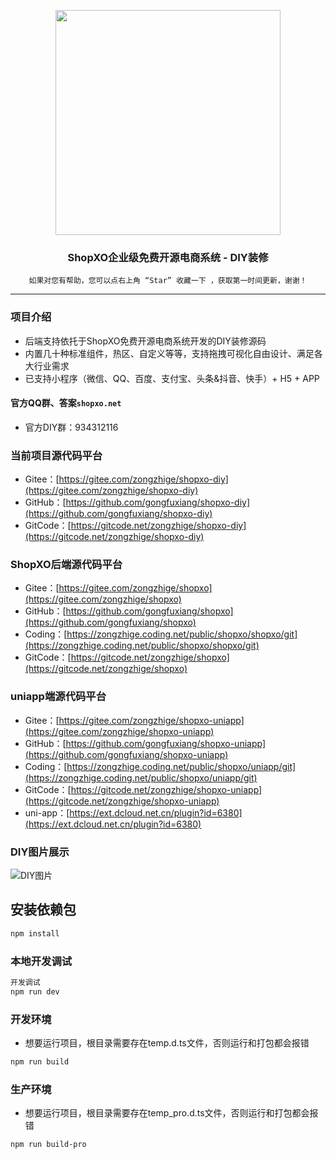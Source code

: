 <p align="center">
<img src="https://shopxoserver.oss-cn-beijing.aliyuncs.com/demo/system/logo.jpg" width="360" />
</p>

<h3 align="center">ShopXO企业级免费开源电商系统 - DIY装修</h3>

<div align="center">

```shell
如果对您有帮助，您可以点右上角 “Star” 收藏一下 ，获取第一时间更新，谢谢！
```

</div>

------------------------------------------------------------------------

### 项目介绍
* 后端支持依托于ShopXO免费开源电商系统开发的DIY装修源码
* 内置几十种标准组件，热区、自定义等等，支持拖拽可视化自由设计、满足各大行业需求
* 已支持小程序（微信、QQ、百度、支付宝、头条&抖音、快手）+ H5 + APP

#### 官方QQ群、答案`shopxo.net`
* 官方DIY群：934312116

### 当前项目源代码平台
* Gitee：[https://gitee.com/zongzhige/shopxo-diy](https://gitee.com/zongzhige/shopxo-diy)
* GitHub：[https://github.com/gongfuxiang/shopxo-diy](https://github.com/gongfuxiang/shopxo-diy)
* GitCode：[https://gitcode.net/zongzhige/shopxo-diy](https://gitcode.net/zongzhige/shopxo-diy)

### ShopXO后端源代码平台
* Gitee：[https://gitee.com/zongzhige/shopxo](https://gitee.com/zongzhige/shopxo)
* GitHub：[https://github.com/gongfuxiang/shopxo](https://github.com/gongfuxiang/shopxo)
* Coding：[https://zongzhige.coding.net/public/shopxo/shopxo/git](https://zongzhige.coding.net/public/shopxo/shopxo/git)
* GitCode：[https://gitcode.net/zongzhige/shopxo](https://gitcode.net/zongzhige/shopxo)

### uniapp端源代码平台
* Gitee：[https://gitee.com/zongzhige/shopxo-uniapp](https://gitee.com/zongzhige/shopxo-uniapp)
* GitHub：[https://github.com/gongfuxiang/shopxo-uniapp](https://github.com/gongfuxiang/shopxo-uniapp)
* Coding：[https://zongzhige.coding.net/public/shopxo/uniapp/git](https://zongzhige.coding.net/public/shopxo/uniapp/git)
* GitCode：[https://gitcode.net/zongzhige/shopxo-uniapp](https://gitcode.net/zongzhige/shopxo-uniapp)
* uni-app：[https://ext.dcloud.net.cn/plugin?id=6380](https://ext.dcloud.net.cn/plugin?id=6380)

### DIY图片展示
![DIY图片](https://shopxoserver.oss-cn-beijing.aliyuncs.com/demo/diy/diy.jpg "DIY图片")


## 安装依赖包
```sh
npm install
```

### 本地开发调试
```sh
开发调试
npm run dev
```

### 开发环境
* 想要运行项目，根目录需要存在temp.d.ts文件，否则运行和打包都会报错
```sh
npm run build
```

### 生产环境
* 想要运行项目，根目录需要存在temp_pro.d.ts文件，否则运行和打包都会报错
```sh
npm run build-pro
```